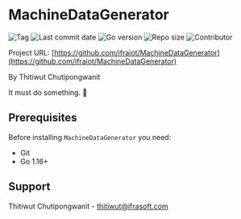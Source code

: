 # MachineDataGenerator

![Tag](https://img.shields.io/github/v/tag/ifraiot/MachineDataGenerator)
![Last commit date](https://img.shields.io/github/last-commit/ifraiot/MachineDataGenerator)
![Go version](https://img.shields.io/github/go-mod/go-version/ifraiot/MachineDataGenerator)
![Repo size](https://img.shields.io/github/repo-size/ifraiot/MachineDataGenerator)
![Contributor](https://img.shields.io/github/contributors/ifraiot/MachineDataGenerator)

Project URL: [https://github.com/ifraiot/MachineDataGenerator](https://github.com/ifraiot/MachineDataGenerator)

By Thitiwut Chutipongwanit

It must do something. 🤔

## Prerequisites

Before installing `MachineDataGenerator` you need:

- Git
- Go 1.16+

## Support

Thitiwut Chutipongwanit - thitiwut@ifrasoft.com
